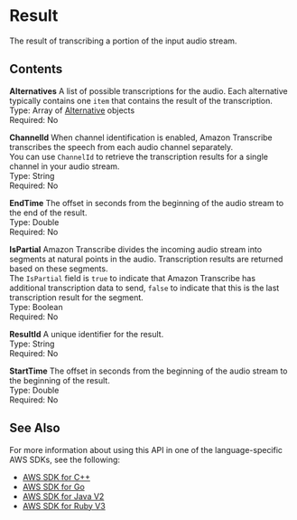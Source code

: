 # Result<a name="API_streaming_Result"></a>

The result of transcribing a portion of the input audio stream\. 

## Contents<a name="API_streaming_Result_Contents"></a>

 **Alternatives**   <a name="transcribe-Type-streaming_Result-Alternatives"></a>
A list of possible transcriptions for the audio\. Each alternative typically contains one `item` that contains the result of the transcription\.  
Type: Array of [Alternative](API_streaming_Alternative.md) objects  
Required: No

 **ChannelId**   <a name="transcribe-Type-streaming_Result-ChannelId"></a>
When channel identification is enabled, Amazon Transcribe transcribes the speech from each audio channel separately\.  
You can use `ChannelId` to retrieve the transcription results for a single channel in your audio stream\.  
Type: String  
Required: No

 **EndTime**   <a name="transcribe-Type-streaming_Result-EndTime"></a>
The offset in seconds from the beginning of the audio stream to the end of the result\.  
Type: Double  
Required: No

 **IsPartial**   <a name="transcribe-Type-streaming_Result-IsPartial"></a>
Amazon Transcribe divides the incoming audio stream into segments at natural points in the audio\. Transcription results are returned based on these segments\.   
The `IsPartial` field is `true` to indicate that Amazon Transcribe has additional transcription data to send, `false` to indicate that this is the last transcription result for the segment\.  
Type: Boolean  
Required: No

 **ResultId**   <a name="transcribe-Type-streaming_Result-ResultId"></a>
A unique identifier for the result\.   
Type: String  
Required: No

 **StartTime**   <a name="transcribe-Type-streaming_Result-StartTime"></a>
The offset in seconds from the beginning of the audio stream to the beginning of the result\.  
Type: Double  
Required: No

## See Also<a name="API_streaming_Result_SeeAlso"></a>

For more information about using this API in one of the language\-specific AWS SDKs, see the following:
+  [ AWS SDK for C\+\+](https://docs.aws.amazon.com/goto/SdkForCpp/transcribe-streaming-2017-10-26/Result) 
+  [ AWS SDK for Go](https://docs.aws.amazon.com/goto/SdkForGoV1/transcribe-streaming-2017-10-26/Result) 
+  [ AWS SDK for Java V2](https://docs.aws.amazon.com/goto/SdkForJavaV2/transcribe-streaming-2017-10-26/Result) 
+  [ AWS SDK for Ruby V3](https://docs.aws.amazon.com/goto/SdkForRubyV3/transcribe-streaming-2017-10-26/Result) 